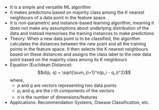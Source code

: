 - It is a simple and versatile ML algorithm
- It makes predictions based on majority class among the *K* nearest neighbours of a data point in the feature space
- It is non-parametric and instance-based learning algorithm, meaning it does not make any assumptions about underlying distribution of the data and instead memorises the training instances to make predictions
- Theory: When a new data point is to be classified, the algorithm calculates the distances between the new point and all the training points in the feature space. It then selects the K nearest neighbours based on these distances and assigns the class label to the new data point based on the majority class among its K neighbours
- Equation (Euclidean Distance): $$d(p, q) = \sqrt{\sum_{i=1}^n(p_i - q_i)^2}$$ where, 
	- $p$ and $q$ are vectors representing two data points
	- $p_i$ and $q_i$ are the $i$-th components of the vectors
	- $n$ is the number of dimensions/features
- Applications: Recommendation Systems, Disease Classification, etc.
